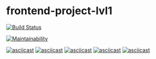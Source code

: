 # frontend-project-lvl1

[![Build Status](https://travis-ci.org/DeeRi/frontend-project-lvl1.svg?branch=master)](https://travis-ci.org/DeeRi/frontend-project-lvl1)

[![Maintainability](https://api.codeclimate.com/v1/badges/a99a88d28ad37a79dbf6/maintainability)](https://codeclimate.com/github/codeclimate/codeclimate/maintainability)

[![asciicast](https://asciinema.org/a/253719.svg)](https://asciinema.org/a/253719)
[![asciicast](https://asciinema.org/a/nAFJKlWKwObmsJgRN8jgp2KbR.svg)](https://asciinema.org/a/nAFJKlWKwObmsJgRN8jgp2KbR)
[![asciicast](https://asciinema.org/a/253867.svg)](https://asciinema.org/a/253867)
[![asciicast](https://asciinema.org/a/253869.svg)](https://asciinema.org/a/253869)
[![asciicast](https://asciinema.org/a/253878.svg)](https://asciinema.org/a/253878)